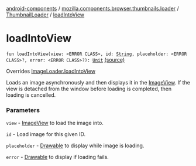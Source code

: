 [android-components](../../index.md) / [mozilla.components.browser.thumbnails.loader](../index.md) / [ThumbnailLoader](index.md) / [loadIntoView](./load-into-view.md)

# loadIntoView

`fun loadIntoView(view: <ERROR CLASS>, id: `[`String`](https://kotlinlang.org/api/latest/jvm/stdlib/kotlin/-string/index.html)`, placeholder: <ERROR CLASS>?, error: <ERROR CLASS>?): `[`Unit`](https://kotlinlang.org/api/latest/jvm/stdlib/kotlin/-unit/index.html) [(source)](https://github.com/mozilla-mobile/android-components/blob/master/components/browser/thumbnails/src/main/java/mozilla/components/browser/thumbnails/loader/ThumbnailLoader.kt#L26)

Overrides [ImageLoader.loadIntoView](../../mozilla.components.support.images.loader/-image-loader/load-into-view.md)

Loads an image asynchronously and then displays it in the [ImageView](#).
If the view is detached from the window before loading is completed, then loading is cancelled.

### Parameters

`view` - [ImageView](#) to load the image into.

`id` - Load image for this given ID.

`placeholder` - [Drawable](#) to display while image is loading.

`error` - [Drawable](#) to display if loading fails.